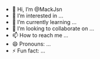 - 👋 Hi, I’m @MackJsn
- 👀 I’m interested in ...
- 🌱 I’m currently learning ...
- 💞️ I’m looking to collaborate on ...
- 📫 How to reach me ...
- 😄 Pronouns: ...
- ⚡ Fun fact: ...

<!---
MackJsn/MackJsn is a ✨ special ✨ repository because its `README.md` (this file) appears on your GitHub profile.
You can click the Preview link to take a look at your changes.
--->
